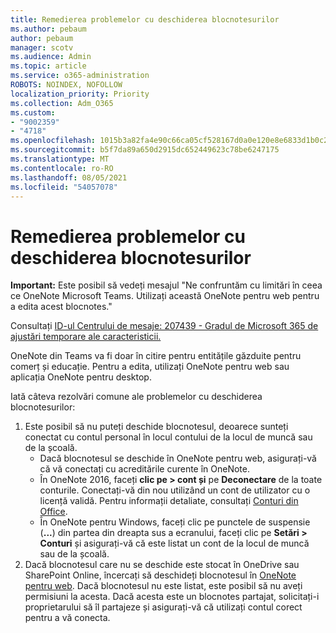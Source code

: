 ```yaml
---
title: Remedierea problemelor cu deschiderea blocnotesurilor
ms.author: pebaum
author: pebaum
manager: scotv
ms.audience: Admin
ms.topic: article
ms.service: o365-administration
ROBOTS: NOINDEX, NOFOLLOW
localization_priority: Priority
ms.collection: Adm_O365
ms.custom:
- "9002359"
- "4718"
ms.openlocfilehash: 1015b3a82fa4e90c66ca05cf528167d0a0e120e8e6833d1b0c21948f453436b8
ms.sourcegitcommit: b5f7da89a650d2915dc652449623c78be6247175
ms.translationtype: MT
ms.contentlocale: ro-RO
ms.lasthandoff: 08/05/2021
ms.locfileid: "54057078"
---
```

# <a name="fix-issues-with-opening-notebooks"></a>Remedierea problemelor cu deschiderea blocnotesurilor

**Important:** Este posibil să vedeți mesajul "Ne confruntăm cu limitări în ceea ce OneNote Microsoft Teams. Utilizați această OneNote pentru web pentru a edita acest blocnotes."

Consultați [ID-ul Centrului de mesaje: 207439 - Gradul de Microsoft 365 de ajustări temporare ale caracteristicii.](https://admin.microsoft.com/Adminportal/Home?source=applauncher#MessageCenter?id=MC207439)

OneNote din Teams va fi doar în citire pentru entitățile găzduite pentru comerț și educație. Pentru a edita, utilizați OneNote pentru web sau aplicația OneNote pentru desktop.

Iată câteva rezolvări comune ale problemelor cu deschiderea blocnotesurilor:

1. Este posibil să nu puteți deschide blocnotesul, deoarece sunteți conectat cu contul personal în locul contului de la locul de muncă sau de la școală.
    - Dacă blocnotesul se deschide în OneNote pentru web, asigurați-vă că vă conectați cu acreditările curente în OneNote.
    - În OneNote 2016, faceți **clic pe > cont și** pe **Deconectare** de la toate conturile. Conectați-vă din nou utilizând un cont de utilizator cu o licență validă. Pentru informații detaliate, consultați [Conturi din Office](https://support.office.com/article/accounts-in-office-628ea040-f265-49de-b986-be09c3ebf8a9). 
    - În OneNote pentru Windows, faceți clic pe punctele de suspensie (**...**) din partea din dreapta sus a ecranului, faceți clic pe **Setări > Conturi** și asigurați-vă că este listat un cont de la locul de muncă sau de la școală. 
2. Dacă blocnotesul care nu se deschide este stocat în OneDrive sau SharePoint Online, încercați să deschideți blocnotesul în [OneNote pentru web](https://onenote.com). Dacă blocnotesul nu este listat, este posibil să nu aveți permisiuni la acesta. Dacă acesta este un blocnotes partajat, solicitați-i proprietarului să îl partajeze și asigurați-vă că utilizați contul corect pentru a vă conecta.
